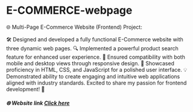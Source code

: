 ﻿# E-COMMERCE-webpage
🌐 Multi-Page E-Commerce Website (Frontend) Project:

🛠️ Designed and developed a fully functional E-Commerce website with three dynamic web pages.
🔍 Implemented a powerful product search feature for enhanced user experience.
📱 Ensured compatibility with both mobile and desktop views through responsive design.
🎨 Showcased proficiency in HTML, CSS, and JavaScript for a polished user interface.
💡 Demonstrated ability to create engaging and intuitive web applications aligned with industry standards.
Excited to share my passion for frontend development! 🚀

##### 🌐 Website link [Click here](https://sparkling-chebakia-f03cbb.netlify.app/)  
